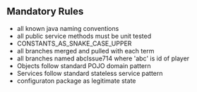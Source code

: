 
## Mandatory Rules

- all known java naming conventions
- all public service methods must be unit tested
- CONSTANTS_AS_SNAKE_CASE_UPPER
- all branches merged and pulled with each term
- all branches named abcIssue714 where 'abc' is id of player
- Objects follow standard POJO domain pattern
- Services follow standard stateless service pattern
- configuraton package as legitimate state
